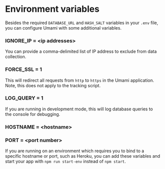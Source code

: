 # Environment variables

Besides the required `DATABASE_URL` and `HASH_SALT` variables in your `.env` file, 
you can configure Umami with some additional variables.

### IGNORE_IP = &lt;ip addresses&gt;

You can provide a comma-delimited list of IP address to exclude from data collection.

### FORCE_SSL = 1

This will redirect all requests from `http` to `https` in the Umami application. Note, this does not apply to the tracking script.

### LOG_QUERY = 1

If you are running in development mode, this will log database queries to the console for debugging.

### HOSTNAME = &lt;hostname&gt;
### PORT = &lt;port number&gt;

If you are running on an environment which requires you to bind to a specific hostname or port, such as Heroku, you can add
these variables and start your app with `npm run start-env` instead of `npm start`.